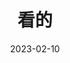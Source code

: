 ---
title: 看的
date: 2023-02-10
image: https://suswhw.github.io/Pictures/09c8e42f-621e-49a3-94da-5afe1ddd9a31.jpg
---